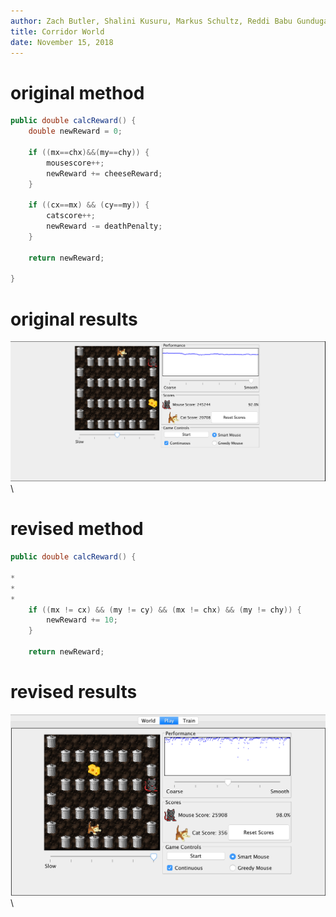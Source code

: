 ```yaml
---
author: Zach Butler, Shalini Kusuru, Markus Schultz, Reddi Babu Gundugallu
title: Corridor World
date: November 15, 2018
---
```


# original method
```java
public double calcReward() {
    double newReward = 0;
    
    if ((mx==chx)&&(my==chy)) {
        mousescore++;
        newReward += cheeseReward;
    }
		
    if ((cx==mx) && (cy==my)) {
        catscore++;
        newReward -= deathPenalty;
    }
		
    return newReward;
		
}
```

# original results
![Original](originalCorridors.png)\

# revised method
```java
public double calcReward() {

*
*
*
    if ((mx != cx) && (my != cy) && (mx != chx) && (my != chy)) {
        newReward += 10;
    }

    return newReward;
```

# revised results
![Revised](revCorridors.png)\
